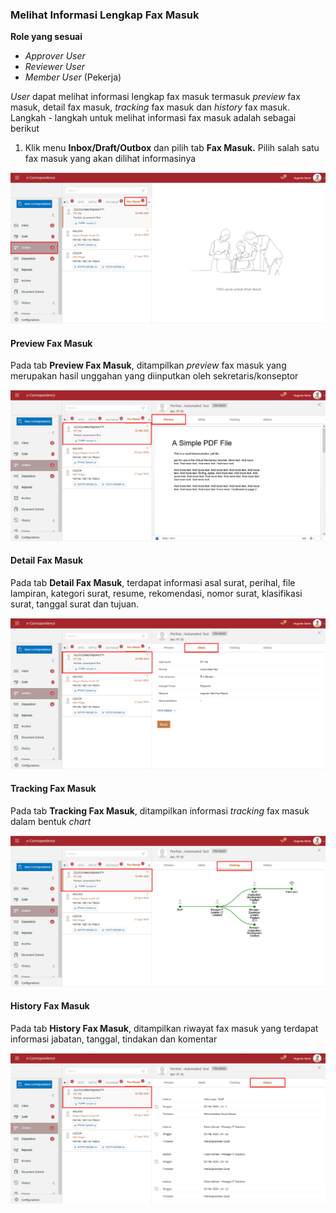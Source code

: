 ### **Melihat Informasi Lengkap Fax Masuk**

**Role yang sesuai**

- *Approver User*
- *Reviewer User*
- *Member User* (Pekerja)

*User* dapat melihat informasi lengkap fax masuk termasuk *preview* fax masuk, detail fax masuk, *tracking* fax masuk dan *history* fax masuk. Langkah - langkah untuk melihat informasi fax masuk adalah sebagai berikut

1. Klik menu **Inbox/Draft/Outbox** dan pilih tab **Fax Masuk.** Pilih salah satu fax masuk yang akan dilihat informasinya

![gambar](SC_FaxMasuk/FM10.png)

#### **Preview Fax Masuk**

Pada tab **Preview Fax Masuk**, ditampilkan *preview* fax masuk yang merupakan hasil unggahan yang diinputkan oleh sekretaris/konseptor

![gambar](SC_FaxMasuk/FM11.png)

#### **Detail Fax Masuk**

Pada tab **Detail Fax Masuk**, terdapat informasi asal surat, perihal, file lampiran, kategori surat, resume, rekomendasi, nomor surat, klasifikasi surat, tanggal surat dan tujuan.

![gambar](SC_FaxMasuk/FM12.png)

#### **Tracking Fax Masuk**

Pada tab **Tracking Fax Masuk**, ditampilkan informasi *tracking* fax masuk dalam bentuk *chart*

![gambar](SC_FaxMasuk/FM13.png)

#### **History Fax Masuk**

Pada tab **History Fax Masuk**, ditampilkan riwayat fax masuk yang terdapat informasi jabatan, tanggal, tindakan dan komentar

![gambar](SC_FaxMasuk/FM14.png)

